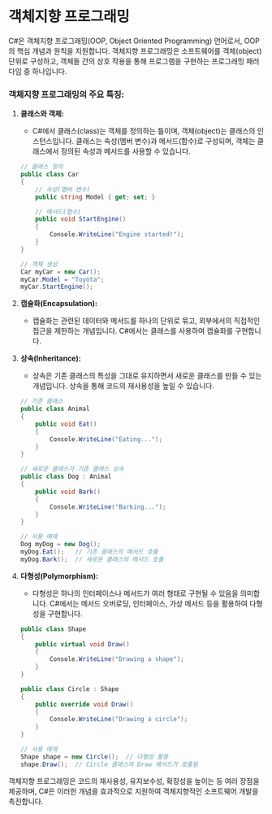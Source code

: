 # 객체지향 프로그래밍

C#은 객체지향 프로그래밍(OOP, Object Oriented Programming) 언어로서, OOP의 핵심 개념과 원칙을 지원합니다. 객체지향 프로그래밍은 소프트웨어를 객체(object) 단위로 구성하고, 객체들 간의 상호 작용을 통해 프로그램을 구현하는 프로그래밍 패러다임 중 하나입니다.

### 객체지향 프로그래밍의 주요 특징:

1. **클래스와 객체:**
   - C#에서 클래스(class)는 객체를 정의하는 틀이며, 객체(object)는 클래스의 인스턴스입니다. 클래스는 속성(멤버 변수)과 메서드(함수)로 구성되며, 객체는 클래스에서 정의된 속성과 메서드를 사용할 수 있습니다.

   ```csharp
   // 클래스 정의
   public class Car
   {
       // 속성(멤버 변수)
       public string Model { get; set; }

       // 메서드(함수)
       public void StartEngine()
       {
           Console.WriteLine("Engine started!");
       }
   }

   // 객체 생성
   Car myCar = new Car();
   myCar.Model = "Toyota";
   myCar.StartEngine();
   ```

2. **캡슐화(Encapsulation):**
   - 캡슐화는 관련된 데이터와 메서드를 하나의 단위로 묶고, 외부에서의 직접적인 접근을 제한하는 개념입니다. C#에서는 클래스를 사용하여 캡슐화를 구현합니다.

3. **상속(Inheritance):**
   - 상속은 기존 클래스의 특성을 그대로 유지하면서 새로운 클래스를 만들 수 있는 개념입니다. 상속을 통해 코드의 재사용성을 높일 수 있습니다.

   ```csharp
   // 기존 클래스
   public class Animal
   {
       public void Eat()
       {
           Console.WriteLine("Eating...");
       }
   }

   // 새로운 클래스가 기존 클래스 상속
   public class Dog : Animal
   {
       public void Bark()
       {
           Console.WriteLine("Barking...");
       }
   }

   // 사용 예제
   Dog myDog = new Dog();
   myDog.Eat();   // 기존 클래스의 메서드 호출
   myDog.Bark();  // 새로운 클래스의 메서드 호출
   ```

4. **다형성(Polymorphism):**
   - 다형성은 하나의 인터페이스나 메서드가 여러 형태로 구현될 수 있음을 의미합니다. C#에서는 메서드 오버로딩, 인터페이스, 가상 메서드 등을 활용하여 다형성을 구현합니다.

   ```csharp
   public class Shape
   {
       public virtual void Draw()
       {
           Console.WriteLine("Drawing a shape");
       }
   }

   public class Circle : Shape
   {
       public override void Draw()
       {
           Console.WriteLine("Drawing a circle");
       }
   }

   // 사용 예제
   Shape shape = new Circle();  // 다형성 활용
   shape.Draw();  // Circle 클래스의 Draw 메서드가 호출됨
   ```

객체지향 프로그래밍은 코드의 재사용성, 유지보수성, 확장성을 높이는 등 여러 장점을 제공하며, C#은 이러한 개념을 효과적으로 지원하여 객체지향적인 소프트웨어 개발을 촉진합니다.